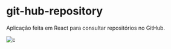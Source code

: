 # git-hub-repository
Aplicação feita em React para consultar repositórios no GitHub.

<a target='_blank'><img src='https://i.postimg.cc/fLWdyrZF/c.png' border='0' alt='c'/></a>
